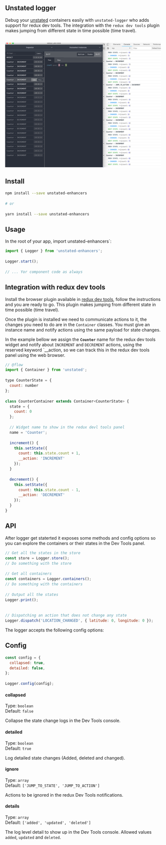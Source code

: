 ## Unstated logger

Debug your [unstated](https://github.com/jamiebuilds/unstated) containers easily with `unstated-logger` who adds support for redux dev tools. The integration with the `redux dev tools` plugin makes jumping from different state in time possible (time travel).

<br />
  <img src="assets/screenshot.png" width="1145">
<br />

## Install

```bash
npm install --save unstated-enhancers

# or

yarn install --save unstated-enhancers
```

## Usage

In the root of your app, import unstated-enhancers`:

```js
import { Logger } from 'unstated-enhancers';

Logger.start();

// ... Yor component code as always
```


## Integration with redux dev tools

Install the browser plugin available in [redux dev tools](http://extension.remotedev.io/), follow the instructions and you are ready to go. This plugin makes jumping from different state in time possible (time travel).

Once the plugin is installed we need to communicate actions to it, the changes you need to do are in the `Container` classes. You must give an instance name and notify actions using the same payload for state changes.

In the example bellow we assign the **`Counter`** name for the redux dev tools widget and notify about `INCREMENT` and `DECREMENT` actions, using the reserved keyword `\_\_action, so we can track this in the redux dev tools panel using the web browser.

```js
// @flow
import { Container } from 'unstated';

type CounterState = {
  count: number
};

class CounterContainer extends Container<CounterState> {
  state = {
    count: 0
  };

  // Widget name to show in the redux devl tools panel
  name = 'Counter';

  increment() {
    this.setState({
      count: this.state.count + 1,
      __action: 'INCREMENT'
    });
  }

  decrement() {
    this.setState({
      count: this.state.count - 1,
      __action: 'DECREMENT'
    });
  }
}
```

## API

After logger get staterted it exposes some methods and config options so you can explore the containers or their states in the Dev Tools panel.

```js
// Get all the states in the store
const store = Logger.store();
// Do something with the store

// Get all containers
const containers = Logger.containers();
// Do something with the containers

// Output all the states
Logger.print();


// Dispatching an action that does not change any state
Logger.dispatch('LOCATION_CHANGED', { latitude: 0, longitude: 0 });
```

The logger accepts the following config options:

## Config

```js
const config = {
  collapsed: true,
  detailed: false,
};

Logger.config(config);
```

#### collapsed

Type: `boolean`
<br>
Default: `false`

Collapse the state change logs in the Dev Tools console.

#### detailed

Type: `boolean`
<br>
Default: `true`

Log detailed state changes (Added, deleted and changed).

#### ignore

Type: `array`
<br>
Default: `['JUMP_TO_STATE', 'JUMP_TO_ACTION']`

Actions to be ignored in the redux Dev Tools notifications.

#### details

Type: `array`
<br>
Default: `['added', 'updated', 'deleted']`

The log level detail to show up in the Dev Tools console. Allowed values `added`, `updated` and `deleted`.